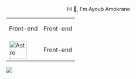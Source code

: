 <p align="center">Hi 👋, I'm Ayoub Amokrane</p>
<table align="center">
	
  <tr>
    <td>
      <p>Front-end</p>
    </td>
    <td>
      <p>Front-end</p>
    </td>
  </tr>
  <tr>
    <td>
      <div>
    <img src="https://astro.build/assets/press/astro-icon-light-gradient.svg" alt="Astro Image" width="48">
  </div>
    </td>
    <td>
      <p>Front-end</p>
    </td>
  </tr>
</table>
<picture>
  <source
    srcset="https://github-readme-stats.vercel.app/api?username=a-mok-youb&show_icons=true&theme=dark"
    media="(prefers-color-scheme: dark)"
  />
  <source
    srcset="https://github-readme-stats.vercel.app/api?username=a-mok-youb&show_icons=true"
    media="(prefers-color-scheme: light), (prefers-color-scheme: no-preference)"
  />
  <img src="https://github-readme-stats.vercel.app/api?username=a-mok-youb&show_icons=true" />
</picture>
